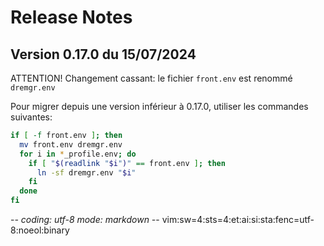 # Release Notes

## Version 0.17.0 du 15/07/2024

ATTENTION! Changement cassant: le fichier `front.env` est renommé `dremgr.env`

Pour migrer depuis une version inférieur à 0.17.0, utiliser les commandes
suivantes:
~~~sh
if [ -f front.env ]; then
  mv front.env dremgr.env
  for i in *_profile.env; do
    if [ "$(readlink "$i")" == front.env ]; then
      ln -sf dremgr.env "$i"
    fi
  done
fi
~~~

-*- coding: utf-8 mode: markdown -*- vim:sw=4:sts=4:et:ai:si:sta:fenc=utf-8:noeol:binary